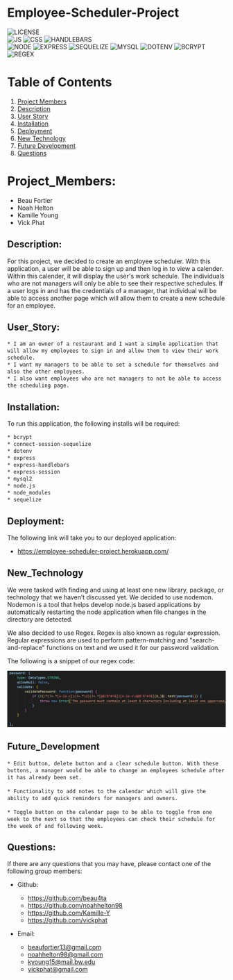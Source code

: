 # Employee-Scheduler-Project

![LICENSE](https://img.shields.io/badge/License-MIT-blue?style=for-the-badge&logo=appveyor.svg)<br>
![JS](https://img.shields.io/badge/JavaScript-26.7%25-informational?style=for-the-badge&logo=appveyor.svg)
![CSS](https://img.shields.io/badge/CSS-56.3%25-informational?style=for-the-badge&logo=appveyor.svg)
![HANDLEBARS](https://img.shields.io/badge/HandleBars-17%25-informational?style=for-the-badge&logo=appveyor.svg)<br>
![NODE](https://img.shields.io/badge/Node.js-important?style=for-the-badge&logo=appveyor.svg)
![EXPRESS](https://img.shields.io/badge/Express.js-important?style=for-the-badge&logo=appveyor.svg)
![SEQUELIZE](https://img.shields.io/badge/Sequelize-important?style=for-the-badge&logo=appveyor.svg)
![MYSQL](https://img.shields.io/badge/MySQL-important?style=for-the-badge&logo=appveyor.svg)
![DOTENV](https://img.shields.io/badge/Dotenv-important?style=for-the-badge&logo=appveyor.svg)
![BCRYPT](https://img.shields.io/badge/Bcrypt-important?style=for-the-badge&logo=appveyor.svg)
![REGEX](https://img.shields.io/badge/Regex-important?style=for-the-badge&logo=appveyor.svg)

# Table of Contents 

1. [Project Members](#projectmembers)
2. [Description](#description)
3. [User Story](#userstory) 
4. [Installation](#installation)
5. [Deployment](#deployment)
6. [New Technology](#newtechnology)
7. [Future Development](#futuredevelopment)
8. [Questions](#questions)

# Project_Members:

* Beau Fortier
* Noah Helton
* Kamille Young
* Vick Phat

## Description:
For this project, we decided to create an employee scheduler. With this application, a user will be able to sign up and then log in to view a calender. Within this calender, it will display the user's work schedule. The individuals who are not managers will only be able to see their respective schedules. If a user logs in and has the credentials of a manager, that individual will be able to access another page which will allow them to create a new schedule for an employee.

## User_Story:
    * I am an owner of a restaurant and I want a simple application that will allow my employees to sign in and allow them to view their work schedule. 
    * I want my managers to be able to set a schedule for themselves and also the other employees.
    * I also want employees who are not managers to not be able to access the scheduling page. 


## Installation:
To run this application, the following installs will be required:

    * bcrypt
    * connect-session-sequelize
    * dotenv
    * express
    * express-handlebars
    * express-session
    * mysql2
    * node.js
    * node_modules
    * sequelize

## Deployment:  
The following link will take you to our deployed application:
* https://employee-scheduler-project.herokuapp.com/

## New_Technology
We were tasked with finding and using at least one new library, package, or technology that we haven’t discussed yet. We decided to use nodemon. Nodemon is a tool that helps develop node.js based applications by automatically restarting the node application when file changes in the directory are detected.

We also decided to use Regex. Regex is also known as regular expression. Regular expressions are used to perform pattern-matching and "search-and-replace" functions on text and we used it for our password validation. 

The following is a snippet of our regex code:

<img src="assets/regex.JPG" alt="regex snippet"/>

## Future_Development
    * Edit button, delete button and a clear schedule button. With these buttons, a manager would be able to change an employees schedule after it has already been set.

    * Functionality to add notes to the calendar which will give the ability to add quick reminders for managers and owners.

    * Toggle button on the calendar page to be able to toggle from one week to the next so that the employees can check their schedule for the week of and following week.  

## Questions: 
If there are any questions that you may have, please contact one of the following group members:

* Github: 
    * https://github.com/beau4ta
    * https://github.com/noahhelton98
    * https://github.com/Kamille-Y
    * https://github.com/vickphat

* Email: 
    * beaufortier13@gmail.com
    * noahhelton98@gmail.com
    * kyoung15@mail.bw.edu
    * vickphat@gmail.com 


